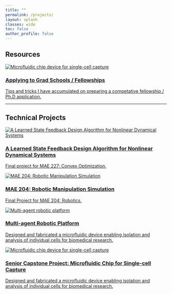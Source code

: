 ```yaml
---
title: ""
permalink: /projects/
layout: splash
classes: wide
toc: false
author_profile: false
---
```


## Resources

<!-- Applying to Grad Schools / Fellowships  -->
<div class="project-card">
  <a class="project-card__link" href="{{ '/projects/applying-grad/' | relative_url }}">
    <div class="project-card__media">
      <img src="{{ 'images/TestA.png' | relative_url }}"
           alt="Microfluidic chip device for single-cell capture">
    </div>
    <div class="project-card__body">
      <h3 class="project-card__title">Applying to Grad Schools / Fellowships</h3>
      <p class="project-card__excerpt">
        Tips and tricks I have accumulated on preparing a competative fellowship / Ph.D application.
      </p>
    </div>
  </a>
</div>

---

## Technical Projects

<!-- MAE 227:   -->
<div class="project-card">
  <a class="project-card__link" href="{{ '/projects/mae227-final-project/' | relative_url }}">
    <div class="project-card__media">
      <img src="{{ 'images/TestA.png' | relative_url }}"
           alt="A Learned State Feedback Design Algorithm for Nonlinear Dynamical Systems">
    </div>
    <div class="project-card__body">
      <h3 class="project-card__title">A Learned State Feedback Design Algorithm for Nonlinear Dynamical Systems</h3>
      <p class="project-card__excerpt">
        Final project for MAE 227: Convex Optimization. 
      </p>
    </div>
  </a>
</div>

<!-- MAE 204: Robotic manipulation final project  -->
<div class="project-card">
  <a class="project-card__link" href="{{ '/projects/mae204-robot-sim/' | relative_url }}">
    <div class="project-card__media">
      <img src="{{ 'images/TestA.png' | relative_url }}"
           alt="MAE 204: Robotic Manipulation Simulation">
    </div>
    <div class="project-card__body">
      <h3 class="project-card__title">MAE 204: Robotic Manipulation Simulation</h3>
      <p class="project-card__excerpt">
        Final Project for MAE 204: Robotics. 
      </p>
    </div>
  </a>
</div>

<!-- Multi-agent platform  -->
<div class="project-card">
  <a class="project-card__link" href="{{ '/projects/multi-agent-platform/' | relative_url }}">
    <div class="project-card__media">
      <img src="{{ 'images/TestA.png' | relative_url }}"
           alt="Multi-agent robotic platform">
    </div>
    <div class="project-card__body">
      <h3 class="project-card__title">Multi-agent Robotic Platform</h3>
      <p class="project-card__excerpt">
        Designed and fabricated a microfluidic device enabling isolation and analysis of individual cells
        for biomedical research.
      </p>
    </div>
  </a>
</div>

<!-- Microfluidic Chip  -->
<div class="project-card">
  <a class="project-card__link" href="{{ '/projects/microfluidic-chip/' | relative_url }}">
    <div class="project-card__media">
      <img src="{{ 'images/TestA.png' | relative_url }}"
           alt="Microfluidic chip device for single-cell capture">
    </div>
    <div class="project-card__body">
      <h3 class="project-card__title">Senior Capstone Project: Microfluidic Chip for Single-cell Capture</h3>
      <p class="project-card__excerpt">
        Designed and fabricated a microfluidic device enabling isolation and analysis of individual cells
        for biomedical research.
      </p>
    </div>
  </a>
</div>



